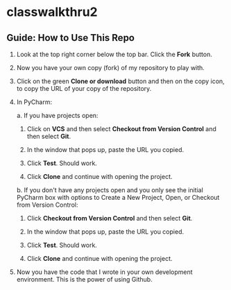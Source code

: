 # classwalkthru2

## Guide: How to Use This Repo

1. Look at the top right corner below the top bar. Click the **Fork** button.

2. Now you have your own copy (fork) of my repository to play with.

3. Click on the green **Clone or download** button and then on the copy icon, to copy the URL of your copy of the repository.

4. In PyCharm: 

    a. If you have projects open:
    
      1. Click on **VCS** and then select **Checkout from Version Control** and then select **Git**.
    
      2. In the window that pops up, paste the URL you copied.
    
      3. Click **Test**. Should work.
    
      4. Click **Clone** and continue with opening the project.
    
    b. If you don't have any projects open and you only see the initial PyCharm box with options to Create a New Project, Open, or Checkout from Version Control:
    
      1. Click **Checkout from Version Control** and then select **Git**.
    
      2. In the window that pops up, paste the URL you copied.
    
      3. Click **Test**. Should work.
    
      4. Click **Clone** and continue with opening the project.

5. Now you have the code that I wrote in your own development environment. This is the power of using Github.    
 